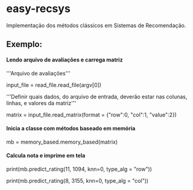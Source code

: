 # easy-recsys

Implementação dos métodos clássicos em Sistemas de Recomendação.

## Exemplo:

#### Lendo arquivo de avaliações e carrega matriz
'''Arquivo de avaliações'''

input_file = read_file.read_file(argv[0])

'''Definir quais dados, do arquivo de entrada, deverão estar nas colunas, linhas, e valores da matriz'''

matrix = input_file.read_matrix(format = {"row":0, "col":1, "value":2})

#### Inicia a classe com métodos baseado em memória
mb = memory_based.memory_based(matrix)

#### Calcula nota e imprime em tela
print(mb.predict_rating(11, 1094, knn=0, type_alg = "row"))

print(mb.predict_rating(8, 3155, knn=0, type_alg = "col"))
